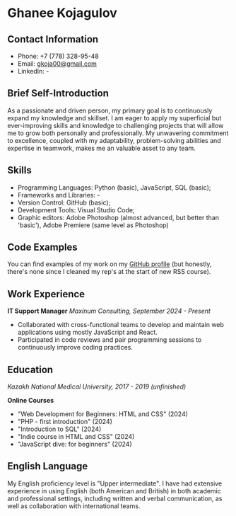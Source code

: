 # Ghanee Kojagulov

## Contact Information
- Phone: +7 (778) 328-95-48
- Email: gkoja00@gmail.com
- LinkedIn: -

## Brief Self-Introduction
As a passionate and driven person, my primary goal is to continuously expand my knowledge and skillset. I am eager to apply my superficial but ever-improving skills and knowledge to challenging projects that will allow me to grow both personally and professionally. My unwavering commitment to excellence, coupled with my adaptability, problem-solving abilities and expertise in teamwork, makes me an valuable asset to any team.

## Skills
- Programming Languages: Python (basic), JavaScript, SQL (basic);
- Frameworks and Libraries: -
- Version Control: GitHub (basic);
- Development Tools: Visual Studio Code;
- Graphic editors: Adobe Photoshop (almost advanced, but better than 'basic'), Adobe Premiere (same level as Photoshop)

## Code Examples
You can find examples of my work on my [GitHub profile](https://github.com/kgbard) (but honestly, there's none since I cleaned my rep's at the start of new RSS course).

## Work Experience
**IT Support Manager**
*Maxinum Consulting, September 2024 - Present*
- Collaborated with cross-functional teams to develop and maintain web applications using mostly JavaScript and React.
- Participated in code reviews and pair programming sessions to continuously improve coding practices.

## Education
*Kazakh National Medical University, 2017 - 2019 (unfinished)*

**Online Courses**
- "Web Development for Beginners: HTML and CSS" (2024)
- "PHP - first introduction" (2024)
- "Introduction to SQL" (2024)
- "Indie course in HTML and CSS" (2024)
- "JavaScript dive: for beginners" (2024)

## English Language
My English proficiency level is "Upper intermediate". I have had extensive experience in using English (both American and British) in both academic and professional settings, including written and verbal communication, as well as collaboration with international teams.
